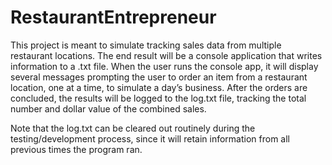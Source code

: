# RestaurantEntrepreneur

This project is meant to simulate tracking sales data from multiple restaurant locations. The end result will be a console application that writes information to a .txt file. When the user runs the console app, it will display several messages prompting the user to order an item from a restaurant location, one at a time, to simulate a day’s business. After the orders are concluded, the results will be logged to the log.txt file, tracking the total number and dollar value of the combined sales.   

Note that the log.txt can be cleared out routinely during the testing/development process, since it will retain information from all previous times the program ran.